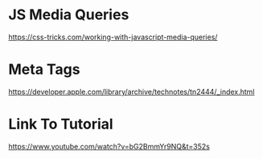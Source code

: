 # JS Media Queries

https://css-tricks.com/working-with-javascript-media-queries/

# Meta Tags 

https://developer.apple.com/library/archive/technotes/tn2444/_index.html

# Link To Tutorial

https://www.youtube.com/watch?v=bG2BmmYr9NQ&t=352s